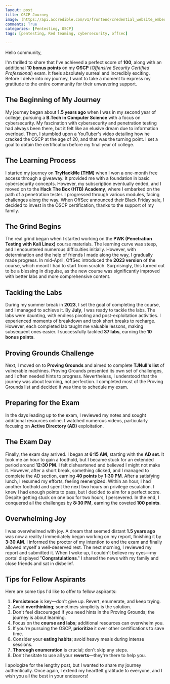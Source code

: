```yaml
---
layout: post
title: OSCP Journey
image: (https://api.accredible.com/v1/frontend/credential_website_embed_image/certificate/82700692){: width="1200" height="630" }
comments: True
categories: [Pentesting, OSCP]
tags: [pentesting, Red teaming, cybersecurity, offsec] 

---
```


Hello community,

I'm thrilled to share that I've achieved a perfect score of **100**, along with an additional **10 bonus points** on my **OSCP** (*Offensive Security Certified Professional*) exam. It feels absolutely surreal and incredibly exciting. Before I delve into my journey, I want to take a moment to express my gratitude to the entire community for their unwavering support.

## **The Beginning of My Journey**

My journey began about **1.5 years ago** when I was in my second year of college, pursuing a **B.Tech in Computer Science** with a focus on cybersecurity. My fascination with cybersecurity and penetration testing had always been there, but it felt like an elusive dream due to information overload. Then, I stumbled upon a YouTuber's video detailing how he cracked the OSCP at the age of 20, and that was the turning point. I set a goal to obtain the certification before my final year of college.

## **The Learning Process**

I started my journey on **TryHackMe (THM)** when I won a one-month free access through a giveaway. It provided me with a foundation in basic cybersecurity concepts. However, my subscription eventually ended, and I moved on to the **Hack The Box (HTB) Academy**, where I embarked on the path of a penetration tester. I progressed through various modules, facing challenges along the way. When OffSec announced their Black Friday sale, I decided to invest in the OSCP certification, thanks to the support of my family.

## **The Grind Begins**

The real grind began when I started working on the **PWK (Penetration Testing with Kali Linux)** course materials. The learning curve was steep, and I encountered numerous difficulties initially. However, with determination and the help of friends I made along the way, I gradually made progress. In mid-April, OffSec introduced the **2023 version** of the course, which meant I had to start from scratch. Surprisingly, this turned out to be a blessing in disguise, as the new course was significantly improved with better labs and more comprehensive content.

## **Tackling the Labs**

During my summer break in **2023**, I set the goal of completing the course, and I managed to achieve it. By **July**, I was ready to tackle the labs. The labs were daunting, with endless pivoting and post-exploitation activities. I experienced moments of breakdown and took short breaks to recharge. However, each completed lab taught me valuable lessons, making subsequent ones easier. I successfully tackled **37 labs**, earning the **10 bonus points**.

## **Proving Grounds Challenge**

Next, I moved on to **Proving Grounds** and aimed to complete **TJNull's list** of vulnerable machines. Proving Grounds presented its own set of challenges, and I often needed hints to progress. Nevertheless, I understood that the journey was about learning, not perfection. I completed most of the Proving Grounds list and decided it was time to schedule my exam.

## **Preparing for the Exam**

In the days leading up to the exam, I reviewed my notes and sought additional resources online. I watched numerous videos, particularly focusing on **Active Directory (AD)** exploitation.

## **The Exam Day**

Finally, the exam day arrived. I began at **6:15 AM**, starting with the **AD set**. It took me an hour to gain a foothold, but I became stuck for an extended period around **12:30 PM**. I felt disheartened and believed I might not make it. However, after a short break, something clicked, and I managed to complete the AD section, earning **40 points** by **1:30 PM**. After a satisfying lunch, I resumed my efforts, feeling reenergized. Within an hour, I had another foothold and spent the next two hours on privilege escalation. I knew I had enough points to pass, but I decided to aim for a perfect score. Despite getting stuck on one box for two hours, I persevered. In the end, I conquered all the challenges by **8:30 PM**, earning the coveted **100 points**.

## **Overwhelming Joy**

I was overwhelmed with joy. A dream that seemed distant **1.5 years ago** was now a reality.I immediately began working on my report, finishing it by **3:30 AM**. I informed the proctor of my intention to end the exam and finally allowed myself a well-deserved rest. The next morning, I reviewed my report and submitted it. When I woke up, I couldn't believe my eyes—my portal displayed "**Congratulations**." I shared the news with my family and close friends and sat in disbelief.

## **Tips for Fellow Aspirants**

Here are some tips I'd like to offer to fellow aspirants:

1. **Persistence** is key—don't give up. Revert, enumerate, and keep trying.
2. Avoid **overthinking**; sometimes simplicity is the solution.
3. Don't feel discouraged if you need hints in the Proving Grounds; the journey is about learning.
4. Focus on the **course and labs**; additional resources can overwhelm you.
5. If you're pursuing the OSCP, **prioritize** it over other certifications to save time.
6. Consider your **eating habits**; avoid heavy meals during intense sessions.
7. **Thorough enumeration** is crucial; don't skip any steps.
8. Don't hesitate to use all your **reverts**—they're there to help you.

I apologize for the lengthy post, but I wanted to share my journey authentically. Once again, I extend my heartfelt gratitude to everyone, and I wish you all the best in your endeavors!
